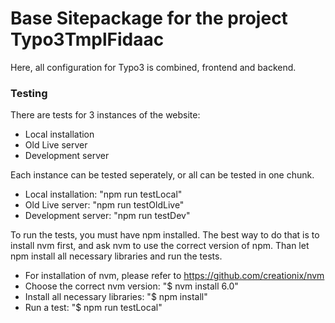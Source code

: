 Base Sitepackage for the project Typo3TmplFidaac
==============================================================

Here, all configuration for Typo3 is combined, frontend and backend.


### Testing

There are tests for 3 instances of the website:
* Local installation
* Old Live server
* Development server

Each instance can be tested seperately, or all can be tested
in one chunk.
* Local installation: "npm run testLocal"
* Old Live server: "npm run testOldLive"
* Development server: "npm run testDev"

To run the tests, you must have npm installed. The best way to do
that is to install nvm first, and ask nvm to use the correct version
of npm. Than let npm install all necessary libraries and run
the tests.

* For installation of nvm, please refer to
 https://github.com/creationix/nvm
* Choose the correct nvm version: "$ nvm install 6.0"
* Install all necessary libraries: "$ npm install"
* Run a test: "$ npm run testLocal"
